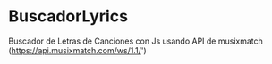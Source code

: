# BuscadorLyrics

Buscador de Letras de Canciones con Js usando API de musixmatch (https://api.musixmatch.com/ws/1.1/')
